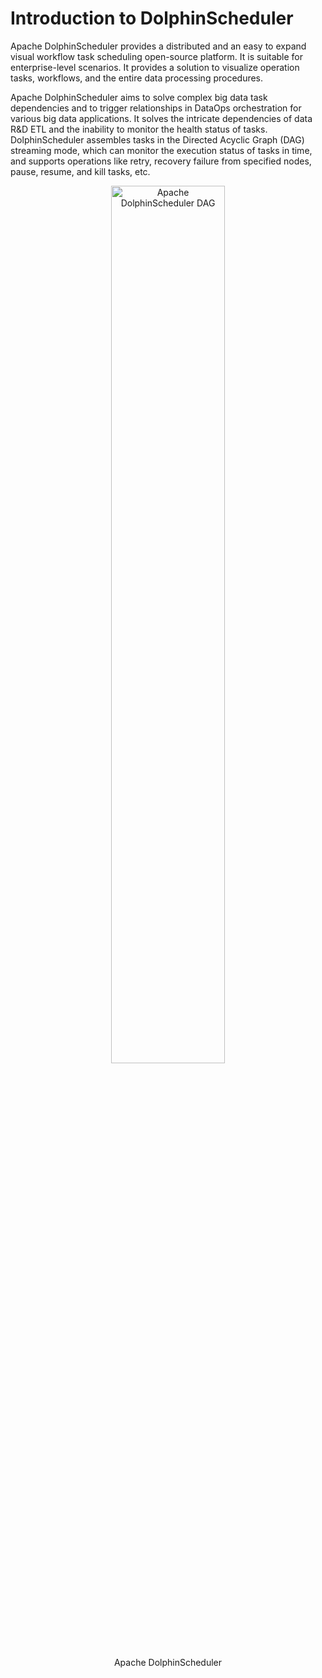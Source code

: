 # Introduction to DolphinScheduler

Apache DolphinScheduler provides a distributed and an easy to expand visual workflow task scheduling open-source platform. It is suitable for enterprise-level scenarios. It provides a solution to visualize operation tasks, workflows, and the entire data processing procedures. 

Apache DolphinScheduler aims to solve complex big data task dependencies and to trigger relationships in DataOps orchestration for various big data applications. It solves the intricate dependencies of data R&D ETL and the inability to monitor the health status of tasks. DolphinScheduler assembles tasks in the Directed Acyclic Graph (DAG) streaming mode, which can monitor the execution status of tasks in time, and supports operations like retry, recovery failure from specified nodes, pause, resume, and kill tasks, etc.


<p align="center">
  <img src="/img/introduction_ui.png" alt="Apache DolphinScheduler DAG"  width="60%" />
  <p align="center">
        <en>Apache DolphinScheduler</em>
  </p>
</p>
